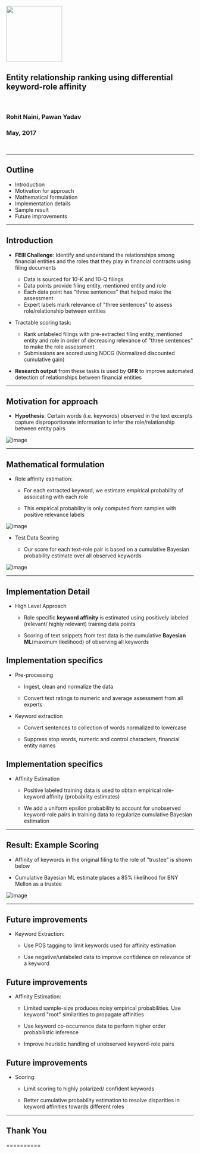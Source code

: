 <img src="images/capital_one_logo.png" height="150px"></img>

## Entity relationship ranking using differential keyword-role affinity

<br>

### Rohit Naini, Pawan Yadav
### May, 2017

<br>

---

## Outline

* Introduction
* Motivation for approach
* Mathematical formulation
* Implementation details
* Sample result
* Future improvements

---

## Introduction 

* **FEIII Challenge**: Identify and understand the relationships among financial entities and the roles that they play in financial contracts using filing documents
  *  Data is sourced for 10-K and 10-Q filings
  *  Data points provide filing entity, mentioned entity and role
  *  Each data point has "three sentences" that helped make the assessment
  *  Expert labels mark relevance of "three sentences" to assess role/relationship between entities 


* Tractable scoring task:
  *  Rank unlabeled filings with pre-extracted filing entity, mentioned entity and role in order of decreasing relevance of "three sentences" to make the role assessment
  *  Submissions are scored using NDCG (Normalized discounted cumulative gain)
  

* **Research output** from these tasks is used by **OFR** to improve automated detection of relationships between financial entities

---
## Motivation for approach 

* **Hypothesis**: Certain words (i.e. keywords) observed in the text excerpts capture disproportionate information to infer the role/relationship between entity pairs

![image](images/img1.png)<!-- .element width="100%" -->

---

## Mathematical formulation 

* Role affinity estimation:

  * For each extracted keyword, we estimate empirical probability of assoicating with each role

  * This empirical probability is only computed from samples with positive relevance labels

![image](images/img2.png)<!-- .element width="70%" -->


* Test Data Scoring

  * Our score for each text-role pair is based on a cumulative Bayesian probability estimate over all observed keywords

![image](images/img3.png)<!-- .element width="80%" -->

---
## Implementation Detail

* High Level Approach

  * Role specific **keyword affinity** is estimated using positively labeled (relevant/ highly relevant) training data points

  * Scoring of text snippets from test data is the cumulative **Bayesian ML**(maximum likelihood) of observing all keywords


## Implementation specifics

* Pre-processing

  *  Ingest, clean and normalize the data

  *  Convert text ratings to numeric and average assessment from all experts

* Keyword extraction

  *  Convert sentences to collection of words normalized to lowercase

  *  Suppress stop words, numeric and control characters, financial entity names


## Implementation specifics

* Affinity Estimation

  *  Positive labeled training data is used to obtain empirical role-keyword affinity (probability estimates)

  *  We add a uniform epsilon probability to account for unobserved keyword-role pairs in training data to regularize cumulative Bayesian estimation 

---
## Result: Example Scoring

* Affinity of keywords in the original filing to the role of "trustee" is shown below

* Cumulative Bayesian ML estimate places a 85% likelihood for BNY Mellon as a trustee

![image](images/img4.png)<!-- .element width="90%" -->

---
## Future improvements

* Keyword Extraction: 

  * Use POS tagging to limit keywords used for affinity estimation

  * Use negative/unlabeled data to improve confidence on relevance of a keyword



## Future improvements

* Affinity Estimation:
  
  * Limited sample-size produces noisy empirical probabilities. Use keyword "root" similarities to propagate affinities
  
  * Use keyword co-occurrence data to perform higher order probabilistic inference
  
  * Improve heuristic handling of unobserved keyword-role pairs



## Future improvements

* Scoring:

  * Limit scoring to highly polarized/ confident keywords

  * Better cumulative probability estimation to resolve disparities in keyword affinities towards different roles
---

## Thank You
==========

